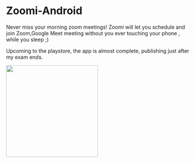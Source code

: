 # Zoomi-Android
Never miss your morning zoom meetings!
Zoomi will let you schedule and join Zoom,Google Meet meeting without you ever touching your phone , while you sleep ;)

Upcoming to the playstore, the app is almost complete, publishing just after my exam ends.

  <img src="https://user-images.githubusercontent.com/59350776/159150603-0c006c49-f319-4e87-9145-0191f155dce7.jpg" width="250">

